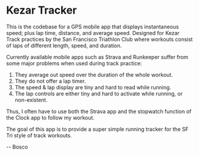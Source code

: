 # Kezar Tracker

This is the codebase for a GPS mobile app that displays instantaneous speed; plus lap time, distance, and average speed. Designed for Kezar Track practices by the San Francisco Triathlon Club where workouts consist of laps of different length, speed, and duration.

Currently available mobile apps such as Strava and Runkeeper suffer from some major problems when used during track practice:

   1. They average out speed over the duration of the whole workout.
   1. They do not offer a lap timer.
   1. The speed & lap display are tiny and hard to read while running.
   1. The lap controls are either tiny and hard to activate while running, or non-existent.

Thus, I often have to use both the Strava app and the stopwatch function of the Clock app to follow my workout.

The goal of this app is to provide a super simple running tracker for the SF Tri style of track workouts.

-- Bosco
